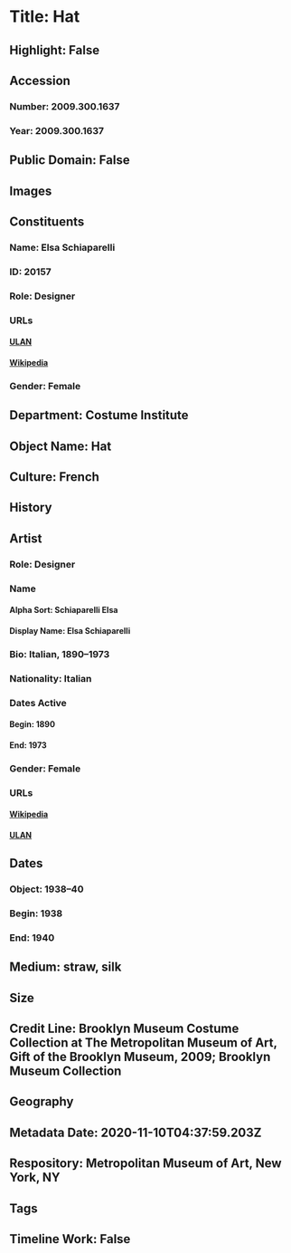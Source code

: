 # Title: Hat
## Highlight: False
## Accession
### Number: 2009.300.1637
### Year: 2009.300.1637
## Public Domain: False
## Images
## Constituents
### Name: Elsa Schiaparelli
### ID: 20157
### Role: Designer
### URLs
#### [ULAN](http://vocab.getty.edu/page/ulan/500121780)
#### [Wikipedia](https://www.wikidata.org/wiki/Q464023)
### Gender: Female
## Department: Costume Institute
## Object Name: Hat
## Culture: French
## History
## Artist
### Role: Designer
### Name
#### Alpha Sort: Schiaparelli Elsa
#### Display Name: Elsa Schiaparelli
### Bio: Italian, 1890–1973
### Nationality: Italian
### Dates Active
#### Begin: 1890
#### End: 1973
### Gender: Female
### URLs
#### [Wikipedia](https://www.wikidata.org/wiki/Q464023)
#### [ULAN](http://vocab.getty.edu/page/ulan/500121780)
## Dates
### Object: 1938–40
### Begin: 1938
### End: 1940
## Medium: straw, silk
## Size
## Credit Line: Brooklyn Museum Costume Collection at The Metropolitan Museum of Art, Gift of the Brooklyn Museum, 2009; Brooklyn Museum Collection
## Geography
## Metadata Date: 2020-11-10T04:37:59.203Z
## Respository: Metropolitan Museum of Art, New York, NY
## Tags
## Timeline Work: False